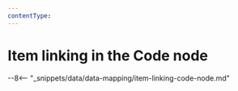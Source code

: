 ```yaml
---
contentType:
---
```


# Item linking in the Code node
--8<-- "_snippets/data/data-mapping/item-linking-code-node.md"


